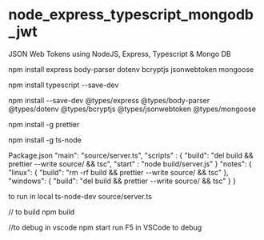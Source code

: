 # node_express_typescript_mongodb_jwt
JSON Web Tokens using NodeJS, Express, Typescript &amp; Mongo DB


npm install express body-parser dotenv bcryptjs jsonwebtoken mongoose

npm install typescript --save-dev

npm install --save-dev @types/express @types/body-parser @types/dotenv @types/bcryptjs @types/jsonwebtoken @types/mongoose

npm install -g prettier

npm install -g ts-node

Package.json 
"main": "source/server.ts",
"scripts" : {
    "build": "del build && prettier --write source/ && tsc",
    "start" : "node build/server.js"
	}
"notes": {
    "linux": {
      "build": "rm -rf build && prettier --write source/ && tsc"
    },
    "windows": {
      "build": "del build && prettier --write source/ && tsc"
    }
  }



  
	
 to run in local
 ts-node-dev source/server.ts
 
 
 // to build 
 npm build
 
 
 //to debug in vscode
 npm start
 run F5 in VSCode to debug